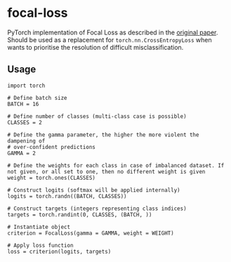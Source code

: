 # focal-loss

PyTorch implementation of Focal Loss as described in the [original paper](https://arxiv.org/abs/1708.02002v2). Should be used as a replacement for `torch.nn.CrossEntropyLoss` when wants to prioritise the resolution of difficult misclassification. 

## Usage

```
import torch

# Define batch size
BATCH = 16

# Define number of classes (multi-class case is possible)
CLASSES = 2

# Define the gamma parameter, the higher the more violent the dampening of 
# over-confident predictions
GAMMA = 2

# Define the weights for each class in case of imbalanced dataset. If not given, or all set to one, then no different weight is given
weight = torch.ones(CLASSES)

# Construct logits (softmax will be applied internally)
logits = torch.randn((BATCH, CLASSES))

# Construct targets (integers representing class indices)
targets = torch.randint(0, CLASSES, (BATCH, ))

# Instantiate object
criterion = FocalLoss(gamma = GAMMA, weight = WEIGHT)

# Apply loss function
loss = criterion(logits, targets)

```

